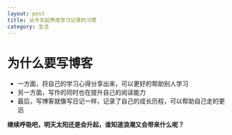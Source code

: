```yaml
---
layout: post
title: 从今天起养成学习记录的习惯
category: 生活
---
```

# 为什么要写博客

+ 一方面，将自己的学习心得分享出来，可以更好的帮助别人学习
+ 另一方面，写作的同时也在提升自己的阅读能力
+ 最后，写博客就像写日记一样，记录了自己的成长历程，可以帮助自己走的更远

 **继续呼吸吧，明天太阳还是会升起，谁知道浪潮又会带来什么呢？**


